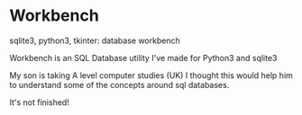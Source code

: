 # Workbench
sqlite3, python3, tkinter: database workbench

Workbench is an SQL Database utility I've made for Python3 and sqlite3 

My son is taking A level computer studies (UK) I thought this would help 
him to understand some of the concepts around sql databases.


It's not finished!
